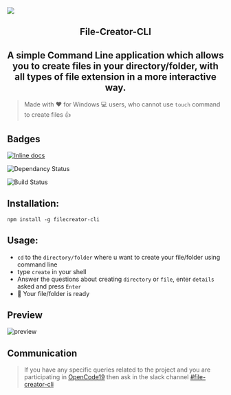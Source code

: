 <img src="https://user-images.githubusercontent.com/33368759/43454877-e622ecdc-94db-11e8-9e6f-cfcd8b32808a.png">
<h2 align="center">File-Creator-CLI</h2>
<h2 align="center">A simple Command Line application which allows you to create files in your directory/folder, with all types of file extension <bold>in a more interactive way.</bold></h2>

> Made with :heart: for Windows 💻  users, who cannot use `touch` command to create files :+1:

## Badges
<!--Remove the ones not wanted-->
[![Inline docs](http://inch-ci.org/github/Archies11/File-Creator-CLI.svg?branch=master)](http://inch-ci.org/github/Archies11/File-Creator-CLI)

![Dependancy Status](https://david-dm.org/%7B%7Busername%7D%7D/%7B%7Bproject_name%7D%7D.svg)

![Build Status](https://ci.appveyor.com/api/projects/status/%7B%7Bstatus_id%7D%7D)


## Installation: 
` npm install -g filecreator-cli ` 

## Usage:
* `cd` to the `directory/folder` where u want to create your file/folder using command line
* type `create` in your shell
* Answer the questions about creating `directory` or `file`, 
  enter  `details` asked and press `Enter`
* :tada: Your file/folder is ready

## Preview

![preview](gif/usage.gif)

## Communication
> If you have any specific queries related to the project and you are participating in [OpenCode19](https://opencodeiiita.github.io/)
then ask in the slack channel [#file-creator-cli](https://opencodeiiita.slack.com/messages/CFBRTFFJN/)

